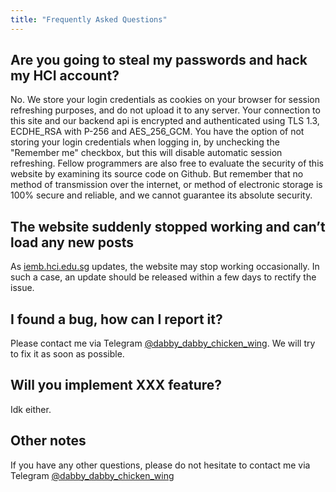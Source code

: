 ```yaml
---
title: "Frequently Asked Questions"
---
```


## Are you going to steal my passwords and hack my HCI account?

No. We store your login credentials as cookies on your browser for session refreshing purposes, and do not upload it to any server. Your connection to this site and our backend api is encrypted and authenticated using TLS 1.3, ECDHE_RSA with P-256 and AES_256_GCM. You have the option of not storing your login credentials when logging in, by unchecking the "Remember me" checkbox, but this will disable automatic session refreshing. Fellow programmers are also free to evaluate the security of this website by examining its source code on Github. But remember that no method of transmission over the internet, or method of electronic storage is 100% secure and reliable, and we cannot guarantee its absolute security.

## The website suddenly stopped working and can’t load any new posts

As [iemb.hci.edu.sg](https://iemb.hci.edu.sg) updates, the website may stop working occasionally. In such a case, an update should be released within a few days to rectify the issue.

## I found a bug, how can I report it?

Please contact me via Telegram [@dabby_dabby_chicken_wing](https://t.me/dabby_dabby_chicken_wing). We will try to fix it as soon as possible.

## Will you implement XXX feature?

Idk either.

## Other notes

If you have any other questions, please do not hesitate to contact me via Telegram [@dabby_dabby_chicken_wing](https://t.me/dabby_dabby_chicken_wing)
